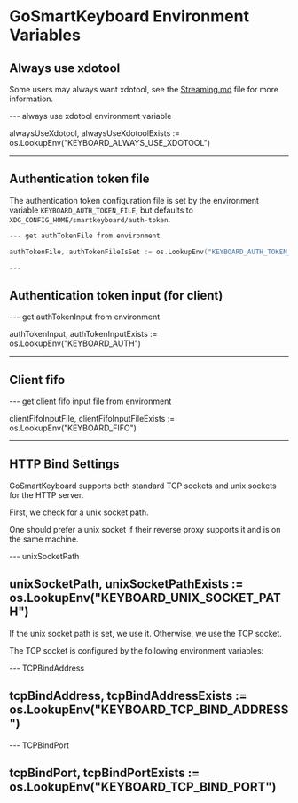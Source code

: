 # GoSmartKeyboard Environment Variables


## Always use xdotool

Some users may always want xdotool, see the [Streaming.md](Streaming.md) file for more information.

--- always use xdotool environment variable

alwaysUseXdotool, alwaysUseXdotoolExists := os.LookupEnv("KEYBOARD_ALWAYS_USE_XDOTOOL")

---


## Authentication token file

The authentication token configuration file is set by the environment variable `KEYBOARD_AUTH_TOKEN_FILE`, but defaults to
`XDG_CONFIG_HOME/smartkeyboard/auth-token`.


``` go
--- get authTokenFile from environment

authTokenFile, authTokenFileIsSet := os.LookupEnv("KEYBOARD_AUTH_TOKEN_FILE")

---
```

## Authentication token input (for client)

--- get authTokenInput from environment

authTokenInput, authTokenInputExists := os.LookupEnv("KEYBOARD_AUTH")

---


## Client fifo

--- get client fifo input file from environment

clientFifoInputFile, clientFifoInputFileExists := os.LookupEnv("KEYBOARD_FIFO")

---

## HTTP Bind Settings


GoSmartKeyboard supports both standard TCP sockets and unix sockets for the
HTTP server.

First, we check for a unix socket path.

One should prefer a unix socket if their reverse proxy supports it and is on the
same machine.

--- unixSocketPath

unixSocketPath, unixSocketPathExists := os.LookupEnv("KEYBOARD_UNIX_SOCKET_PATH")
---

If the unix socket path is set, we use it. Otherwise, we use the TCP socket.

The TCP socket is configured by the following environment variables:

--- TCPBindAddress

tcpBindAddress, tcpBindAddressExists := os.LookupEnv("KEYBOARD_TCP_BIND_ADDRESS")
---

--- TCPBindPort

tcpBindPort, tcpBindPortExists := os.LookupEnv("KEYBOARD_TCP_BIND_PORT")
---
